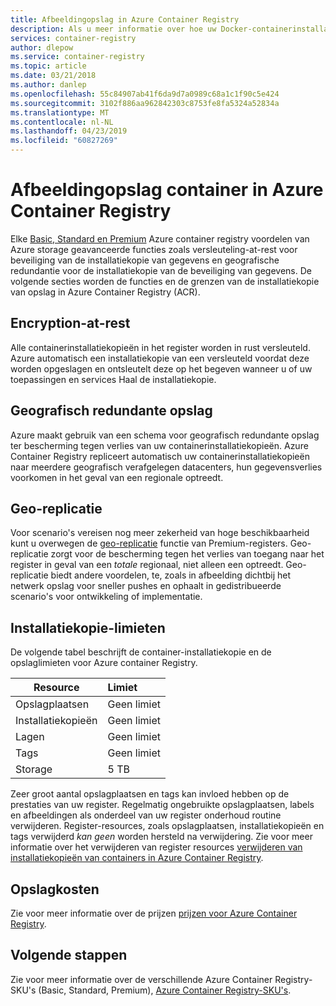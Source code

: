 ```yaml
---
title: Afbeeldingopslag in Azure Container Registry
description: Als u meer informatie over hoe uw Docker-containerinstallatiekopieën worden opgeslagen in Azure Container Registry, met inbegrip van beveiliging, redundantie en capaciteit.
services: container-registry
author: dlepow
ms.service: container-registry
ms.topic: article
ms.date: 03/21/2018
ms.author: danlep
ms.openlocfilehash: 55c84907ab41f6da9d7a0989c68a1c1f90c5e424
ms.sourcegitcommit: 3102f886aa962842303c8753fe8fa5324a52834a
ms.translationtype: MT
ms.contentlocale: nl-NL
ms.lasthandoff: 04/23/2019
ms.locfileid: "60827269"
---
```

# <a name="container-image-storage-in-azure-container-registry"></a>Afbeeldingopslag container in Azure Container Registry

Elke [Basic, Standard en Premium](container-registry-skus.md) Azure container registry voordelen van Azure storage geavanceerde functies zoals versleuteling-at-rest voor beveiliging van de installatiekopie van gegevens en geografische redundantie voor de installatiekopie van de beveiliging van gegevens. De volgende secties worden de functies en de grenzen van de installatiekopie van opslag in Azure Container Registry (ACR).

## <a name="encryption-at-rest"></a>Encryption-at-rest

Alle containerinstallatiekopieën in het register worden in rust versleuteld. Azure automatisch een installatiekopie van een versleuteld voordat deze worden opgeslagen en ontsleutelt deze op het begeven wanneer u of uw toepassingen en services Haal de installatiekopie.

## <a name="geo-redundant-storage"></a>Geografisch redundante opslag

Azure maakt gebruik van een schema voor geografisch redundante opslag ter bescherming tegen verlies van uw containerinstallatiekopieën. Azure Container Registry repliceert automatisch uw containerinstallatiekopieën naar meerdere geografisch verafgelegen datacenters, hun gegevensverlies voorkomen in het geval van een regionale optreedt.

## <a name="geo-replication"></a>Geo-replicatie

Voor scenario's vereisen nog meer zekerheid van hoge beschikbaarheid kunt u overwegen de [geo-replicatie](container-registry-geo-replication.md) functie van Premium-registers. Geo-replicatie zorgt voor de bescherming tegen het verlies van toegang naar het register in geval van een *totale* regionaal, niet alleen een optreedt. Geo-replicatie biedt andere voordelen, te, zoals in afbeelding dichtbij het netwerk opslag voor sneller pushes en ophaalt in gedistribueerde scenario's voor ontwikkeling of implementatie.

## <a name="image-limits"></a>Installatiekopie-limieten

De volgende tabel beschrijft de container-installatiekopie en de opslaglimieten voor Azure container Registry.

| Resource | Limiet |
| -------- | :---- |
| Opslagplaatsen | Geen limiet |
| Installatiekopieën | Geen limiet |
| Lagen | Geen limiet |
| Tags | Geen limiet|
| Storage | 5 TB |

Zeer groot aantal opslagplaatsen en tags kan invloed hebben op de prestaties van uw register. Regelmatig ongebruikte opslagplaatsen, labels en afbeeldingen als onderdeel van uw register onderhoud routine verwijderen. Register-resources, zoals opslagplaatsen, installatiekopieën en tags verwijderd *kan geen* worden hersteld na verwijdering. Zie voor meer informatie over het verwijderen van register resources [verwijderen van installatiekopieën van containers in Azure Container Registry](container-registry-delete.md).

## <a name="storage-cost"></a>Opslagkosten

Zie voor meer informatie over de prijzen [prijzen voor Azure Container Registry][pricing].

## <a name="next-steps"></a>Volgende stappen

Zie voor meer informatie over de verschillende Azure Container Registry-SKU's (Basic, Standard, Premium), [Azure Container Registry-SKU's](container-registry-skus.md).

<!-- IMAGES -->

<!-- LINKS - External -->
[portal]: https://portal.azure.com
[pricing]: https://aka.ms/acr/pricing

<!-- LINKS - Internal -->
